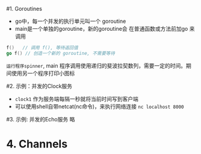 #1. Goroutines
- go中，每一个并发的执行单元叫一个 goroutine
- main是一个单独的goroutine，新的goroutine会 在普通函数或方法前加go 来调用
```go
f()   // 调用 f(), 等待返回值
go f() // 创造一个新的 goroutine, 不需要等待
```
`运行程序spinner`,
main 程序调用使用递归的斐波拉契数列，需要一定的时间。期间使用另一个程序打印小图标

#2. 示例：并发的Clock服务
- `clock1`   作为服务端每隔一秒就将当前时间写到客户端
- 可以使用shell自带netcat(nc命令)，来执行网络连接 `nc localhost 8000`

#3. 示例: 并发的Echo服务
略

# 4. Channels



